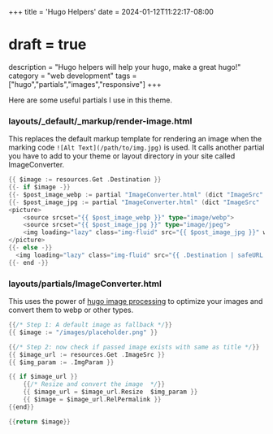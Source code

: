 +++
title = 'Hugo Helpers'
date = 2024-01-12T11:22:17-08:00
# draft = true
description = "Hugo helpers will help your hugo, make a great hugo!"
category = "web development"
tags = ["hugo","partials","images","responsive"]
+++

Here are some useful partials I use in this theme.  

### layouts/_default/_markup/render-image.html 

This replaces the default markup template for rendering an image when the marking code `![Alt Text](/path/to/img.jpg)` is used. It calls another partial you have to add to your theme or layout directory in your site called ImageConverter.

```go
{{ $image := resources.Get .Destination }}
{{- if $image -}}
{{- $post_image_webp := partial "ImageConverter.html" (dict "ImageSrc" .Destination "ImgParam" (printf "%dx%d webp q100" $image.Width $image.Height)) -}}
{{- $post_image_jpg := partial "ImageConverter.html" (dict "ImageSrc" .Destination "ImgParam" (printf "%dx%d jpg q100" $image.Width $image.Height)) -}}
<picture>
    <source srcset="{{ $post_image_webp }}" type="image/webp">
    <source srcset="{{ $post_image_jpg }}" type="image/jpeg">
    <img loading="lazy" class="img-fluid" src="{{ $post_image_jpg }}" width="{{ $image.Width }}" height="{{ $image.Height  }}" {{ with .Text}} alt="{{ . }}" {{ else }} alt="{{ .Page.Title }}" {{ end }} {{ with .Title}} title="{{ . }}"{{ end }}>
</picture>
{{- else -}}
  <img loading="lazy" class="img-fluid" src="{{ .Destination | safeURL }}" {{ with .Text}} alt="{{ . }}" {{ else }} alt="{{ .Page.Title }}" {{ end }} {{ with .Title}} title="{{ . }}"{{ end }} />
{{- end -}}
```

### layouts/partials/ImageConverter.html

This uses the power of [hugo image processing](https://gohugo.io/content-management/image-processing/) to optimize your images and convert them to webp or other types.

```go
{{/* Step 1: A default image as fallback */}}
{{ $image := "/images/placeholder.png" }} 

{{/* Step 2: now check if passed image exists with same as title */}}
{{ $image_url := resources.Get .ImageSrc }}
{{ $img_param := .ImgParam }}

{{ if $image_url }} 
    {{/* Resize and convert the image  */}}
    {{ $image_url = $image_url.Resize  $img_param }}
    {{ $image = $image_url.RelPermalink }}             
{{end}}

{{return $image}}
```